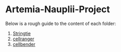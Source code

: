 # Artemia-Nauplii-Project
Below is a rough guide to the content of each folder:

1. [Stringtie](https://github.com/Melkrewi/Artemia-Nauplii-Project/blob/main/stringtie2.md) 
2. [cellranger](https://github.com/Melkrewi/Artemia-Nauplii-Project/blob/main/cellranger.md)
3. [cellbender](https://github.com/Melkrewi/Artemia-Nauplii-Project/blob/main/cellbender.md)
